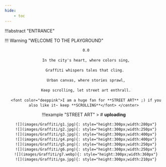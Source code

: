 ```yaml
---
hide:
    - toc
---
```


!!!abstract "ENTRANCE"

!!! Warning "WELCOME TO THE PLAYGROUND"
    <center>
      
    
      0.0

      In the city's heart, where colors sing,

      Graffiti whispers tales that cling. 

      Urban canvas, where stories sprawl,

      Keep scrolling, let street art enthrall.

      <font color="deeppink">I am a huge fan for **STREET ART** ;) if you also like it~ keep **SCROLLING**</font> </center>


!!!example "STREET ART"
      > # **uploading**

      ![](images/Graffiti/g1.jpg){: style="height:300px;width:280px"}
      ![](images/Graffiti/g2.jpg){: style="height:300px;width:250px"}
      ![](images/Graffiti/g3.jpg){: style="height:300px;width:400px"}
      ![](images/Graffiti/g4.png){: style="height:300px;width:400px"}
      ![](images/Graffiti/g5.png){: style="height:300px;width:250px"}
      ![](images/Graffiti/g6.png){: style="height:300px;width:250px"}
      ![](images/Graffiti/g7.webp){: style="height:300px;width:360px"}
      ![](images/Graffiti/ga.jpg){: style="height:300px;width:210px"}
